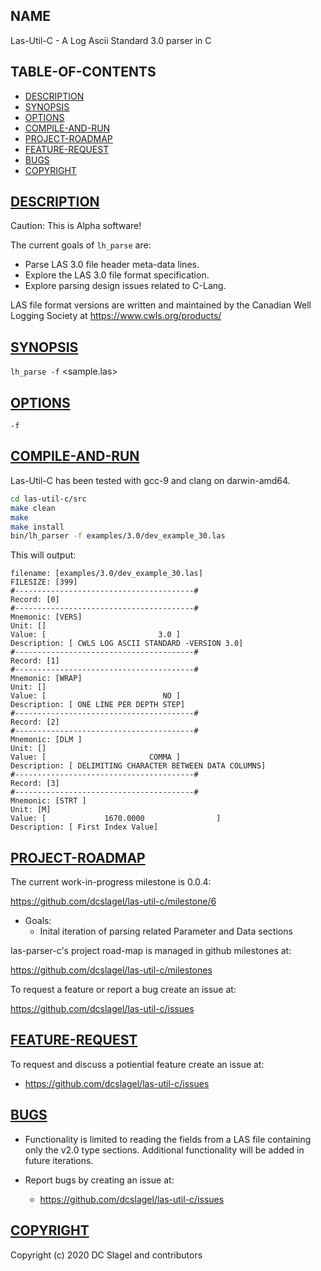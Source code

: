 
NAME
----
Las-Util-C - A Log Ascii Standard 3.0 parser in C

TABLE-OF-CONTENTS
-----------------
- [DESCRIPTION](#description)
- [SYNOPSIS](#synopsis)
- [OPTIONS](#options)
- [COMPILE-AND-RUN](#compile-and-run)
- [PROJECT-ROADMAP](#project-roadmap)
- [FEATURE-REQUEST](#feature-request)
- [BUGS](#bugs)
- [COPYRIGHT](#copyright)


[DESCRIPTION](#name)
-----------
Caution: This is Alpha software! 

The current goals of `lh_parse` are:
- Parse LAS 3.0 file header meta-data lines.
- Explore the LAS 3.0 file format specification.
- Explore parsing design issues related to C-Lang.

LAS file format versions are written and maintained by
the Canadian Well Logging Society at
https://www.cwls.org/products/


[SYNOPSIS](#name)
--------

`lh_parse -f` <sample.las>

[OPTIONS](#name)
-------

`-f`
  <a file of LAS header lines to parse>


[COMPILE-AND-RUN](#name)
---------------

Las-Util-C has been tested with gcc-9 and clang on darwin-amd64.


```bash
cd las-util-c/src
make clean
make
make install
bin/lh_parser -f examples/3.0/dev_example_30.las
```

This will output:

```
filename: [examples/3.0/dev_example_30.las]
FILESIZE: [399]
#----------------------------------------#
Record: [0]
#----------------------------------------#
Mnemonic: [VERS]
Unit: []
Value: [                         3.0 ]
Description: [ CWLS LOG ASCII STANDARD -VERSION 3.0]
#----------------------------------------#
Record: [1]
#----------------------------------------#
Mnemonic: [WRAP]
Unit: []
Value: [                          NO ]
Description: [ ONE LINE PER DEPTH STEP]
#----------------------------------------#
Record: [2]
#----------------------------------------#
Mnemonic: [DLM ]
Unit: []
Value: [                       COMMA ]
Description: [ DELIMITING CHARACTER BETWEEN DATA COLUMNS]
#----------------------------------------#
Record: [3]
#----------------------------------------#
Mnemonic: [STRT ]
Unit: [M]
Value: [             1670.0000                ]
Description: [ First Index Value]
```

[PROJECT-ROADMAP](#name)
------------
The current work-in-progress milestone is 0.0.4:

https://github.com/dcslagel/las-util-c/milestone/6
- Goals:
  - Inital iteration of parsing related Parameter and Data sections

las-parser-c's project road-map is managed in github milestones at:

https://github.com/dcslagel/las-util-c/milestones

To request a feature or report a bug create an issue at:

https://github.com/dcslagel/las-util-c/issues


[FEATURE-REQUEST](#name)
----------------

To request and discuss a potiential feature create an issue at:
  - https://github.com/dcslagel/las-util-c/issues


[BUGS](#name)
----

- Functionality is limited to reading the fields from a LAS file containing
  only the v2.0 type sections.  Additional functionality will be added in
  future iterations.

- Report bugs by creating an issue at:
  - https://github.com/dcslagel/las-util-c/issues

[COPYRIGHT](#name)
------

Copyright (c) 2020 DC Slagel and contributors
